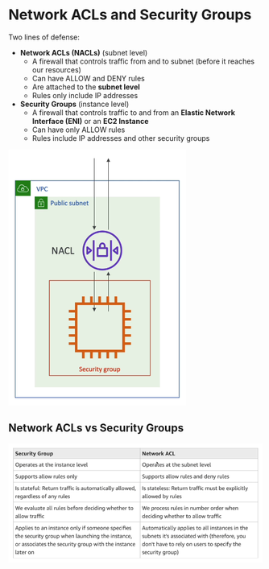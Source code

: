 # Network ACLs and Security Groups

Two lines of defense:
- **Network ACLs (NACLs)** (subnet level)
    - A firewall that controls traffic from and to subnet (before it reaches our resources)
    - Can have ALLOW and DENY rules
    - Are attached to the **subnet level**
    - Rules only include IP addresses
- **Security Groups** (instance level)
    - A firewall that controls traffic to and from an **Elastic Network Interface (ENI)** or an **EC2 Instance**
    - Can have only ALLOW rules
    - Rules include IP addresses and other security groups
    
![Network ACLs & Security Groups](../../images/networking/nacls_and_sgs.png)

## Network ACLs vs Security Groups

![Network ACLs & Security Groups](../../images/networking/nacls_vs_sgs.png)